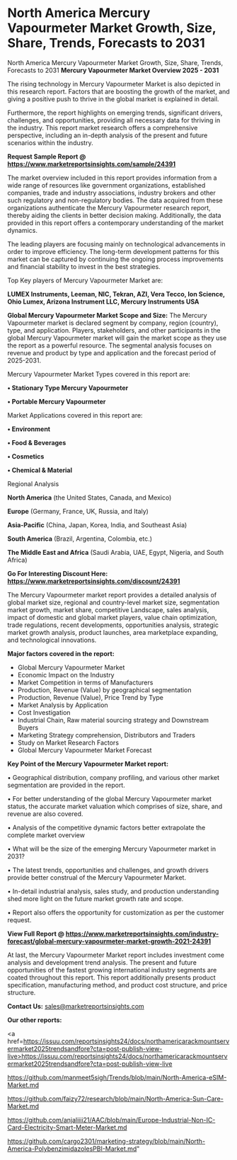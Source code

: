 # North America Mercury Vapourmeter Market Growth, Size, Share, Trends, Forecasts to 2031
North America Mercury Vapourmeter Market Growth, Size, Share, Trends, Forecasts to 2031
<Strong> Mercury Vapourmeter Market Overview 2025 - 2031</strong>

The rising technology in Mercury Vapourmeter Market is also depicted in this research report. Factors that are boosting the growth of the market, and giving a positive push to thrive in the global market is explained in detail.

Furthermore, the report highlights on emerging trends, significant drivers, challenges, and opportunities, providing all necessary data for thriving in the industry. This report market research offers a comprehensive perspective, including an in-depth analysis of the present and future scenarios within the industry.

<strong>Request Sample Report @ <a href=https://www.marketreportsinsights.com/sample/24391>https://www.marketreportsinsights.com/sample/24391</a></strong>

The market overview included in this report provides information from a wide range of resources like government organizations, established companies, trade and industry associations, industry brokers and other such regulatory and non-regulatory bodies. The data acquired from these organizations authenticate the Mercury Vapourmeter research report, thereby aiding the clients in better decision making. Additionally, the data provided in this report offers a contemporary understanding of the market dynamics.

The leading players are focusing mainly on technological advancements in order to improve efficiency. The long-term development patterns for this market can be captured by continuing the ongoing process improvements and financial stability to invest in the best strategies.

Top Key players of Mercury Vapourmeter Market are:

<strong>LUMEX Instruments, Leeman, NIC, Tekran, AZI, Vera Tecco, Ion Science, Ohio Lumex, Arizona Instrument LLC, Mercury Instruments USA</strong>

<strong><b>Global Mercury Vapourmeter Market Scope and Size:</b></strong>
The Mercury Vapourmeter market is declared segment by company, region (country), type, and application. Players, stakeholders, and other participants in the global Mercury Vapourmeter market will gain the market scope as they use the report as a powerful resource. The segmental analysis focuses on revenue and product by type and application and the forecast period of 2025-2031.

Mercury Vapourmeter Market Types covered in this report are:

<strong>• Stationary Type Mercury Vapourmeter

• Portable Mercury Vapourmeter</strong>

Market Applications covered in this report are:

<strong>• Environment

• Food & Beverages

• Cosmetics

• Chemical & Material</strong> 

Regional Analysis

<strong>North America</strong> (the United States, Canada, and Mexico)

<strong>Europe</strong> (Germany, France, UK, Russia, and Italy)

<strong>Asia-Pacific</strong> (China, Japan, Korea, India, and Southeast Asia)

<strong>South America</strong> (Brazil, Argentina, Colombia, etc.)

<strong>The Middle East and Africa</strong> (Saudi Arabia, UAE, Egypt, Nigeria, and South Africa)

<strong>Go For Interesting Discount Here: <a href=https://www.marketreportsinsights.com/discount/24391>https://www.marketreportsinsights.com/discount/24391</a></strong>

The Mercury Vapourmeter market report provides a detailed analysis of global market size, regional and country-level market size, segmentation market growth, market share, competitive Landscape, sales analysis, impact of domestic and global market players, value chain optimization, trade regulations, recent developments, opportunities analysis, strategic market growth analysis, product launches, area marketplace expanding, and technological innovations.

<strong><b>Major factors covered in the report:</b></strong>
<ul>
  <li>Global Mercury Vapourmeter Market </li>
  <li>Economic Impact on the Industry</li>
  <li>Market Competition in terms of Manufacturers</li>
  <li>Production, Revenue (Value) by geographical segmentation</li>
  <li>Production, Revenue (Value), Price Trend by Type</li>
  <li>Market Analysis by Application</li>
  <li>Cost Investigation</li>
  <li>Industrial Chain, Raw material sourcing strategy and Downstream Buyers</li>
  <li>Marketing Strategy comprehension, Distributors and Traders</li>
  <li>Study on Market Research Factors</li>
  <li>Global Mercury Vapourmeter Market Forecast</li>
</ul>

<strong><b>Key Point of the Mercury Vapourmeter Market report:</b></strong>

• Geographical distribution, company profiling, and various other market segmentation are provided in the report.

• For better understanding of the global Mercury Vapourmeter market status, the accurate market valuation which comprises of size, share, and revenue are also covered.

• Analysis of the competitive dynamic factors better extrapolate the complete market overview

• What will be the size of the emerging Mercury Vapourmeter market in 2031?

• The latest trends, opportunities and challenges, and growth drivers provide better construal of the Mercury Vapourmeter Market.

• In-detail industrial analysis, sales study, and production understanding shed more light on the future market growth rate and scope.

• Report also offers the opportunity for customization as per the customer request.

<strong><b>View Full Report @ <a href=https://www.marketreportsinsights.com/industry-forecast/global-mercury-vapourmeter-market-growth-2021-24391>https://www.marketreportsinsights.com/industry-forecast/global-mercury-vapourmeter-market-growth-2021-24391</a></b></strong>


At last, the Mercury Vapourmeter Market report includes investment come analysis and development trend analysis. The present and future opportunities of the fastest growing international industry segments are coated throughout this report. This report additionally presents product specification, manufacturing method, and product cost structure, and price structure.

<strong>Contact Us:</strong>
sales@marketreportsinsights.com

<strong>Our other reports:</strong>

<a href=https://issuu.com/reportsinsights24/docs/northamericarackmountservermarket2025trendsandfore?cta=post-publish-view-live>https://issuu.com/reportsinsights24/docs/northamericarackmountservermarket2025trendsandfore?cta=post-publish-view-live</a>

<a href=https://github.com/manmeet5sigh/Trends/blob/main/North-America-eSIM-Market.md>https://github.com/manmeet5sigh/Trends/blob/main/North-America-eSIM-Market.md</a>

<a href=https://github.com/faizy72/research/blob/main/North-America-Sun-Care-Market.md>https://github.com/faizy72/research/blob/main/North-America-Sun-Care-Market.md</a>

<a href=https://github.com/anjaliiii21/AAC/blob/main/Europe-Industrial-Non-IC-Card-Electricity-Smart-Meter-Market.md>https://github.com/anjaliiii21/AAC/blob/main/Europe-Industrial-Non-IC-Card-Electricity-Smart-Meter-Market.md</a>

<a href=https://github.com/cargo2301/marketing-strategy/blob/main/North-America-PolybenzimidazolesPBI-Market.md>https://github.com/cargo2301/marketing-strategy/blob/main/North-America-PolybenzimidazolesPBI-Market.md</a>"

